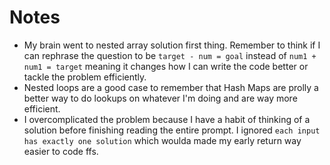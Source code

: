 # Notes

- My brain went to nested array solution first thing.  Remember to think if I can rephrase the question to be `target - num = goal` instead of `num1 + num1 = target` meaning it changes how I can write the code better or tackle the problem efficiently.
- Nested loops are a good case to remember that Hash Maps are prolly a better way to do lookups on whatever I'm doing and are way more efficient.
- I overcomplicated the problem because I have a habit of thinking of a solution before finishing reading the entire prompt.  I ignored `each input has exactly one solution` which woulda made my early return way easier to code ffs.